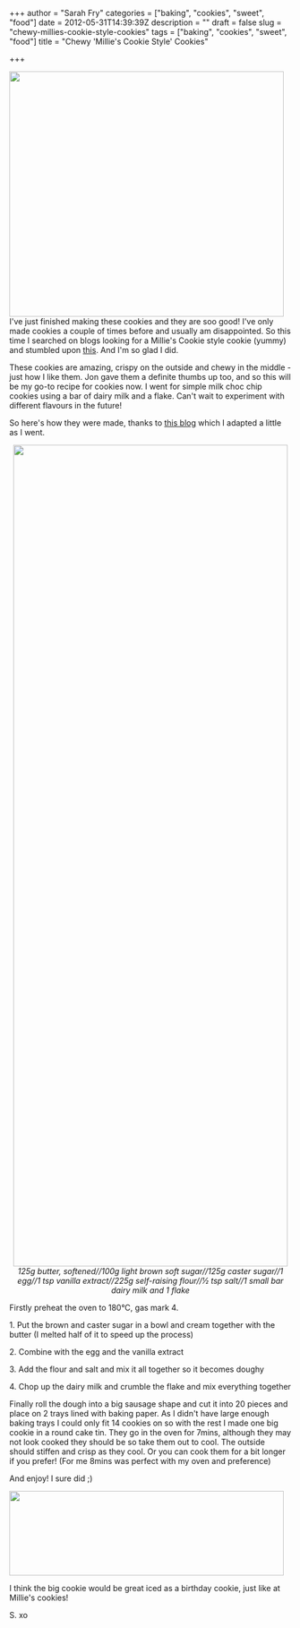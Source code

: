 +++
author = "Sarah Fry"
categories = ["baking", "cookies", "sweet", "food"]
date = 2012-05-31T14:39:39Z
description = ""
draft = false
slug = "chewy-millies-cookie-style-cookies"
tags = ["baking", "cookies", "sweet", "food"]
title = "Chewy 'Millie's Cookie Style' Cookies"

+++


<a href="https://yayfryday.com/images/2012/05/cookies.jpg"><img class="aligncenter size-full wp-image-787" title="cookies" src="https://yayfryday.com/images/2012/05/cookies.jpg" alt="" width="490" height="438" /></a>
I've just finished making these cookies and they are soo good! I've only made cookies a couple of times before and usually am disappointed. So this time I searched on blogs looking for a Millie's Cookie style cookie (yummy) and stumbled upon <a href="http://laureneasmith.blogspot.co.uk/2008/05/millies-cookie-recipe.html" target="_blank">this</a>. And I'm so glad I did.

These cookies are amazing, crispy on the outside and chewy in the middle - just how I like them. Jon gave them a definite thumbs up too, and so this will be my go-to recipe for cookies now. I went for simple milk choc chip cookies using a bar of dairy milk and a flake. Can't wait to experiment with different flavours in the future!

So here's how they were made, thanks to <a href="http://laureneasmith.blogspot.co.uk/2008/05/millies-cookie-recipe.html" target="_blank">this blog</a> which I adapted a little as I went.
<p style="text-align: center;"><a href="https://yayfryday.com/images/2012/05/baking-cookies1.jpg"><img class="aligncenter size-full wp-image-782" title="baking cookies1" src="https://yayfryday.com/images/2012/05/baking-cookies1.jpg" alt="" width="490" height="1467" /></a><em>125g butter, softened//100g light brown soft sugar//125g caster sugar//1 egg//1 tsp vanilla extract//225g self-raising flour//½ tsp salt//1 small bar dairy milk and 1 flake</em></p>
<p style="text-align: left;">Firstly preheat the oven to 180°C, gas mark 4.</p>
<p style="text-align: left;">1. Put the brown and caster sugar in a bowl and cream together with the butter (I melted half of it to speed up the process)</p>
<p style="text-align: left;">2. Combine with the egg and the vanilla extract</p>
<p style="text-align: left;">3. Add the flour and salt and mix it all together so it becomes doughy</p>
<p style="text-align: left;">4. Chop up the dairy milk and crumble the flake and mix everything together</p>
<p style="text-align: left;">Finally roll the dough into a big sausage shape and cut it into 20 pieces and place on 2 trays lined with baking paper. As I didn't have large enough baking trays I could only fit 14 cookies on so with the rest I made one big cookie in a round cake tin. They go in the oven for 7mins, although they may not look cooked they should be so take them out to cool. The outside should stiffen and crisp as they cool. Or you can cook them for a bit longer if you prefer! (For me 8mins was perfect with my oven and preference)</p>
<p style="text-align: left;">And enjoy! I sure did ;)</p>
<p style="text-align: left;"><a href="https://yayfryday.com/images/2012/05/IMGP3004.jpg"><img class="aligncenter size-full wp-image-789" title="IMGP3004" src="https://yayfryday.com/images/2012/05/IMGP3004.jpg" alt="" width="490" height="151" /></a></p>
<p style="text-align: left;">I think the big cookie would be great iced as a birthday cookie, just like at Millie's cookies!</p>
<p style="text-align: left;">S. xo</p>

